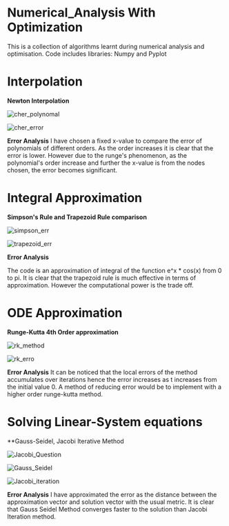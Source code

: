 # Numerical_Analysis With Optimization

This is a collection of algorithms learnt during numerical analysis and optimisation. 
Code includes libraries: Numpy and Pyplot


# Interpolation 

**Newton Interpolation** 


![cher_polynomal](https://user-images.githubusercontent.com/74304944/158596680-1ad38b64-a89b-4914-9eff-ffbc21afd4ec.png)

![cher_error](https://user-images.githubusercontent.com/74304944/158596710-99839b5f-8508-454c-89cd-cf67a833aa2f.png)


**Error Analysis**
    I have chosen a fixed x-value to compare the error of polynomials of different orders. 
As the order increases it is clear that the error is lower.
However due to the runge's phenomenon, as the polynomial's order increase and further the x-value is from the nodes chosen, the error becomes significant.




# Integral Approximation

**Simpson's Rule and Trapezoid Rule comparison**

![simpson_err](https://user-images.githubusercontent.com/74304944/158597668-07bb3b60-98b6-4a7a-b7a8-3688a7490a28.png)

![trapezoid_err](https://user-images.githubusercontent.com/74304944/158597686-f087d666-14da-44a2-ae1e-29687003ac91.png)


**Error Analysis**

The code is an approximation of integral of the function e^x * cos(x) from 0 to pi.
It is clear that the trapezoid rule is much effective in terms of approximation.
However the computational power is the trade off.





# ODE Approximation

**Runge-Kutta 4th Order approximation**

![rk_method](https://user-images.githubusercontent.com/74304944/158992055-494c1efb-c3cf-4b94-b9b0-35a15431bc02.png)

![rk_erro](https://user-images.githubusercontent.com/74304944/158992066-e3b8d186-111c-4194-8c18-78cc54744de9.png)


**Error Analysis**
It can be noticed that the local errors of the method accumulates over iterations hence the error increases as t increases from the initial value 0. A method of reducing error would be to implement with a higher order runge-kutta method.





# Solving Linear-System equations

**Gauss-Seidel, Jacobi Iterative Method

![Jacobi_Question](https://user-images.githubusercontent.com/74304944/158992557-6df8a55e-4a7d-4544-b31a-5e05d085109f.png)


![Gauss_Seidel](https://user-images.githubusercontent.com/74304944/158992645-d0ea116d-4858-4991-9fbc-a3a7f9fd2e7a.png)

![Jacobi_iteration](https://user-images.githubusercontent.com/74304944/158992658-83e85b1f-36ac-4abc-a18a-5b58ecd761f6.png)


**Error Analysis**
I have approximated the error as the distance between the approximation vector and solution vector with the usual metric. 
It is clear that Gauss Seidel Method converges faster to the solution than Jacobi Iteration method.
